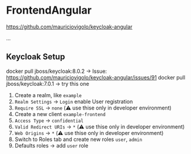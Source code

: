 # FrontendAngular

https://github.com/mauriciovigolo/keycloak-angular

...

## Keycloak Setup
docker pull jboss/keycloak:8.0.2 -> Issue: https://github.com/mauriciovigolo/keycloak-angular/issues/91
docker pull jboss/keycloak:7.0.1 -> try this one
1. Create a realm, like `example`
2. `Realm Settings` -> `Login` enable User registration
3. `Require SSL` -> `none`  (:warning: use thise only in developer environment)
4. Create a new client `example-frontend`
5. `Access Type` -> `confidential`
6. `Valid Redirect URIs` -> `*` (:warning: use thise only in developer environment)
7. `Web Origins` -> `*` (:warning: use thise only in developer environment)
8. Switch to Roles tab and create new roles `user`, `admin`
9. Defaults roles -> add `user` role

